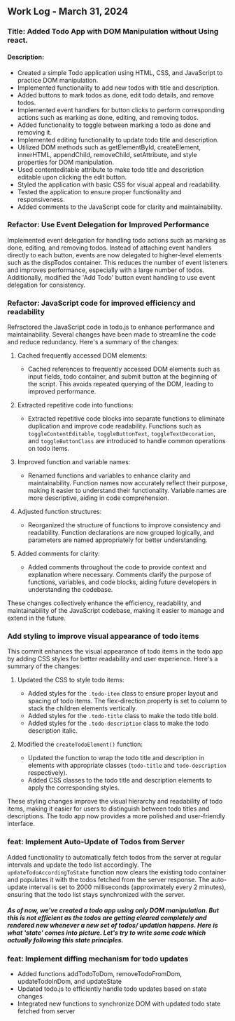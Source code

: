 ## Work Log - March 31, 2024

### Title: Added Todo App with DOM Manipulation without Using react.

#### Description:
- Created a simple Todo application using HTML, CSS, and JavaScript to practice DOM manipulation.
- Implemented functionality to add new todos with title and description.
- Added buttons to mark todos as done, edit todo details, and remove todos.
- Implemented event handlers for button clicks to perform corresponding actions such as marking as done, editing, and removing todos.
- Added functionality to toggle between marking a todo as done and removing it.
- Implemented editing functionality to update todo title and description.
- Utilized DOM methods such as getElementById, createElement, innerHTML, appendChild, removeChild, setAttribute, and style properties for DOM manipulation.
- Used contenteditable attribute to make todo title and description editable upon clicking the edit button.
- Styled the application with basic CSS for visual appeal and readability.
- Tested the application to ensure proper functionality and responsiveness.
- Added comments to the JavaScript code for clarity and maintainability.

### Refactor: Use Event Delegation for Improved Performance

Implemented event delegation for handling todo actions such as marking as done, editing, and removing todos. Instead of attaching event handlers directly to each button, events are now delegated to higher-level elements such as the dispTodos container. This reduces the number of event listeners and improves performance, especially with a large number of todos. Additionally, modified the 'Add Todo' button event handling to use event delegation for consistency.

### Refactor: JavaScript code for improved efficiency and readability

Refractored the JavaScript code in todo.js to enhance performance and maintainability. Several changes have been made to streamline the code and reduce redundancy. Here's a summary of the changes:

1. Cached frequently accessed DOM elements:
   - Cached references to frequently accessed DOM elements such as input fields, todo container, and submit button at the beginning of the script. This avoids repeated querying of the DOM, leading to improved performance.

2. Extracted repetitive code into functions:
   - Extracted repetitive code blocks into separate functions to eliminate duplication and improve code readability. Functions such as `toggleContentEditable`, `toggleButtonText`, `toggleTextDecoration`, and `toggleButtonClass` are introduced to handle common operations on todo items.

3. Improved function and variable names:
   - Renamed functions and variables to enhance clarity and maintainability. Function names now accurately reflect their purpose, making it easier to understand their functionality. Variable names are more descriptive, aiding in code comprehension.

4. Adjusted function structures:
   - Reorganized the structure of functions to improve consistency and readability. Function declarations are now grouped logically, and parameters are named appropriately for better understanding.

5. Added comments for clarity:
   - Added comments throughout the code to provide context and explanation where necessary. Comments clarify the purpose of functions, variables, and code blocks, aiding future developers in understanding the codebase.

These changes collectively enhance the efficiency, readability, and maintainability of the JavaScript codebase, making it easier to manage and extend in the future.

### Add styling to improve visual appearance of todo items

This commit enhances the visual appearance of todo items in the todo app by adding CSS styles for better readability and user experience. Here's a summary of the changes:

1. Updated the CSS to style todo items:
   - Added styles for the `.todo-item` class to ensure proper layout and spacing of todo items. The flex-direction property is set to column to stack the children elements vertically.
   - Added styles for the `.todo-title` class to make the todo title bold.
   - Added styles for the `.todo-description` class to make the todo description italic.

2. Modified the `createTodoElement()` function:
   - Updated the function to wrap the todo title and description in elements with appropriate classes (`todo-title` and `todo-description` respectively).
   - Added CSS classes to the todo title and description elements to apply the corresponding styles.

These styling changes improve the visual hierarchy and readability of todo items, making it easier for users to distinguish between todo titles and descriptions. The todo app now provides a more polished and user-friendly interface.

### feat: Implement Auto-Update of Todos from Server

Added functionality to automatically fetch todos from the server at regular intervals and update the todo list accordingly. The `updateTodoAccordingToState` function now clears the existing todo container and populates it with the todos fetched from the server response. The auto-update interval is set to 2000 milliseconds (approximately every 2 minutes), ensuring that the todo list stays synchronized with the server.

##### As of now, we've created a todo app using only DOM manipulation. But this is not efficient as the todos are getting cleared completely and rendered new whenever a new set of todos/ updation happens. Here is what 'state' comes into picture. Let's try to write some code which actually following this state principles.

### feat: Implement diffing mechanism for todo updates

- Added functions addTodoToDom, removeTodoFromDom, updateTodoInDom, and updateState
- Updated todo.js to efficiently handle todo updates based on state changes
- Integrated new functions to synchronize DOM with updated todo state fetched from server
